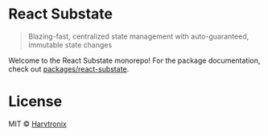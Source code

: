 # React Substate

> Blazing-fast, centralized state management with auto-guaranteed, immutable state changes

Welcome to the React Substate monorepo! For the package documentation, check out [packages/react-substate](packages/react-substate).

# License

MIT © [Harvtronix](https://github.com/Harvtronix)
